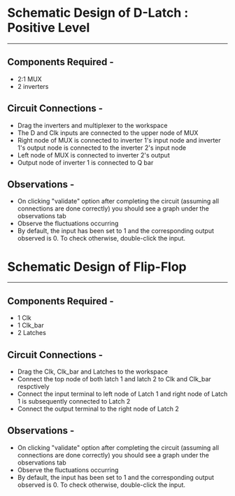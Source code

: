 # Schematic Design of D-Latch : Positive Level

---

## Components Required - 

* 2:1 MUX
* 2 inverters

## Circuit Connections - 

* Drag the inverters and multiplexer to the workspace
* The D and Clk inputs are connected to the upper node of MUX 
* Right node of MUX is connected to inverter 1's input node and inverter 1's output node is connected to the inverter 2's input node
* Left node of MUX is connected to inverter 2's output 
* Output node of inverter 1 is connected to Q bar 

## Observations - 

* On clicking "validate" option after completing the circuit (assuming all connections are done correctly) you should see a graph under the observations tab
* Observe the fluctuations occurring 
* By default, the input has been set to 1 and the corresponding output observed is 0. To check otherwise, double-click the input.

# Schematic Design of Flip-Flop

---

## Components Required - 

* 1 Clk
* 1 Clk_bar
* 2 Latches

## Circuit Connections - 

* Drag the Clk, Clk_bar and Latches to the workspace
* Connect the top node of both latch 1 and latch 2 to Clk and Clk_bar respctively
* Connect the input terminal to left node of Latch 1 and right node of Latch 1 is subsequently connected to Latch 2
* Connect the output terminal to the right node of Latch 2 

## Observations - 

* On clicking "validate" option after completing the circuit (assuming all connections are done correctly) you should see a graph under the observations tab
* Observe the fluctuations occurring 
* By default, the input has been set to 1 and the corresponding output observed is 0. To check otherwise, double-click the input.

